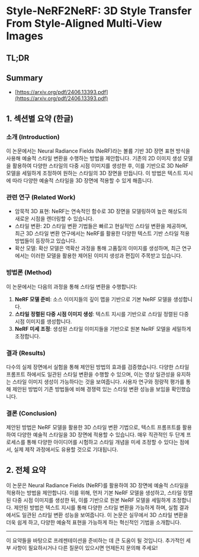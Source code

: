# Style-NeRF2NeRF: 3D Style Transfer From Style-Aligned Multi-View Images
## TL;DR
## Summary
- [https://arxiv.org/pdf/2406.13393.pdf](https://arxiv.org/pdf/2406.13393.pdf)

## 1. 섹션별 요약 (한글)

### 소개 (Introduction)
이 논문에서는 Neural Radiance Fields (NeRF)라는 볼륨 기반 3D 장면 표현 방식을 사용해 예술적 스타일 변환을 수행하는 방법을 제안합니다. 기존의 2D 이미지 생성 모델을 활용하여 다양한 스타일의 다중 시점 이미지를 생성한 후, 이를 기반으로 3D NeRF 모델을 세밀하게 조정하여 원하는 스타일의 3D 장면을 만듭니다. 이 방법은 텍스트 지시에 따라 다양한 예술적 스타일을 3D 장면에 적용할 수 있게 해줍니다.

### 관련 연구 (Related Work)
- 암묵적 3D 표현: NeRF는 연속적인 함수로 3D 장면을 모델링하여 높은 해상도의 새로운 시점을 렌더링할 수 있습니다.
- 스타일 변환: 2D 스타일 변환 기법들은 빠르고 현실적인 스타일 변환을 제공하며, 최근 3D 스타일 변환 연구에서는 NeRF를 활용한 다양한 텍스트 기반 스타일 적용 방법들이 등장하고 있습니다.
- 확산 모델: 확산 모델은 역확산 과정을 통해 고품질의 이미지를 생성하며, 최근 연구에서는 이러한 모델을 활용한 제어된 이미지 생성과 편집이 주목받고 있습니다.

### 방법론 (Method)
이 논문에서는 다음의 과정을 통해 스타일 변환을 수행합니다:
1. **NeRF 모델 준비**: 소스 이미지들의 깊이 맵을 기반으로 기본 NeRF 모델을 생성합니다.
2. **스타일 정렬된 다중 시점 이미지 생성**: 텍스트 지시를 기반으로 스타일 정렬된 다중 시점 이미지를 생성합니다.
3. **NeRF 미세 조정**: 생성된 스타일 이미지들을 기반으로 원본 NeRF 모델을 세밀하게 조정합니다.

### 결과 (Results)
다수의 실제 장면에서 실험을 통해 제안된 방법의 효과를 검증했습니다. 다양한 스타일 프롬프트 하에서도 일관된 스타일 변환을 수행할 수 있으며, 이는 영상 일관성을 유지하는 스타일 이미지 생성이 가능하다는 것을 보여줍니다. 사용자 연구와 정량적 평가를 통해 제안된 방법이 기존 방법들에 비해 경쟁력 있는 스타일 변환 성능을 보임을 확인했습니다.

### 결론 (Conclusion)
제안된 방법은 NeRF 모델을 활용한 3D 스타일 변환 기법으로, 텍스트 프롬프트를 활용하여 다양한 예술적 스타일을 3D 장면에 적용할 수 있습니다. 매우 직관적인 두 단계 프로세스를 통해 다양한 아이디어를 시험하고 스타일 개념을 미세 조정할 수 있다는 점에서, 실제 제작 과정에서도 유용할 것으로 기대됩니다.

## 2. 전체 요약

이 논문은 Neural Radiance Fields (NeRF)를 활용하여 3D 장면에 예술적 스타일을 적용하는 방법을 제안합니다. 이를 위해, 먼저 기본 NeRF 모델을 생성하고, 스타일 정렬된 다중 시점 이미지를 생성한 뒤, 이를 기반으로 원본 NeRF 모델을 세밀하게 조정합니다. 제안된 방법은 텍스트 지시를 통해 다양한 스타일 변환을 가능하게 하며, 실험 결과에서도 일관된 스타일 변환 성능을 보여줍니다. 이 논문은 실무에서 3D 스타일 변환을 더욱 쉽게 하고, 다양한 예술적 표현을 가능하게 하는 혁신적인 기법을 소개합니다.

---

이 요약들을 바탕으로 프레젠테이션을 준비하는 데 큰 도움이 될 것입니다. 추가적인 세부 사항이 필요하시거나 다른 질문이 있으시면 언제든지 문의해 주세요!